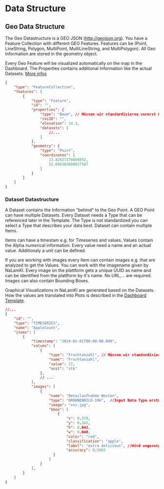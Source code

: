 # Data Structure

## Geo Data Structure
The Geo Datastructure is a GEO JSON (http://geojson.org). You have a Feature Collection with different GEO Features. Features can be (Point, LineString, Polygon, MultiPoint, MultiLineString, and MultiPolygon). All Geo Information are stored in the geometry object.

Every Geo Feature will be visualized automatically on the map in the Dashboard. The Properties contains additional Information like the actual Datasets. [More infos](###Dataset-Datastructure)


```json 
{ 
    "type": "FeatureCollection",
    "features": [
        { 
            "type": "Feature",
            "id": "",  
            "properties": {
                "type": "Baum", // Müssen wir standardisieren vorerst Frei wählbar
                "roiID": "",
                "elevation": 14.3,
                "datasets": [
                    //...
                ]
            },
            "geometry": {
                "type": "Point",
                "coordinates": [
                    13.82027178604052,
                    52.606383808027587
                ]
            }
        }
    ]
}
```

### Dataset Datastructure
A Dataset contains the Information "behind" to the Geo Point. A GEO Point can have multiple Datasets. Every Dataset needs a Type that can be referenced later in the Template. The Type is not standardized you can select a Type that describes your data best. Dataset can contain multiple Items. 

Items can have a timestam e.g. for Timeseries and values. Values contain the Alpha numerical information. Every value need a name and an actual value. Additionaly a unit can be defined. 

If you are working with images every Item can contain images e.g. that are analyzed to get the Values. You can work with the imagename given by NaLamKI. Every image on the plattform gets a unique UUID as name and can be identified from the plattform by it's name. No URL,... are required. Images can also contain Bounding Boxes. 

Graphical Visualizations in NaLamKI are generated based on the Datasets. How the values are translated into Plots is described in the [Dashboard Template](##Dashboard-Template-Structure).

```json 
//...
{
    "id": "", 
    "type": "TIMESERIES", 
    "name": "AppleCount",
    "items": [
        {
            "timestamp": "2024-01-01T00:00:00.000", 
            "values": [
                {
                    "type": "Fruchtanzahl", // Müssen wir standardisieren vorerst gleiche wie Name und frei Wählbar
                    "name": "Fruchtanzahl",
                    "value": 27,
                    "unit": "stk"
                },
                // ...
            ],
            "images": [
                {
                    "name": "Detailaufnahme Westen",
                    "type": "DROHNENBILD-10m",  //Input Data Type erstmal nach besten Wissen und Gewissen später standardisiert.
                    "image": "xxx.jpg",
                    "bbox": [
                        {
                            "x": 0.578,
                            "y": 0.342,
                            "h": 0.043,
                            "w": 0.048,
                            "color": "red",
                            "classification": "apple",
                            "label": "extra delicious", //Wird angezeigt
                            "accuracy": 0.5865
                      }
                    ]
                }
            ],
        }
    ]
}
```

